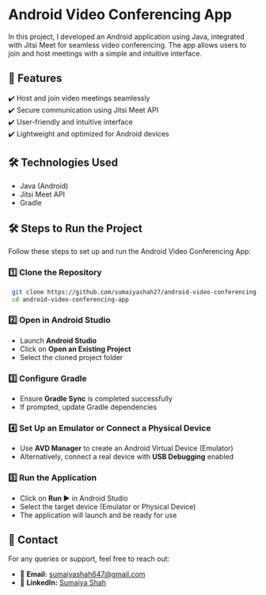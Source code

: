 # Android Video Conferencing App  

In this project, I developed an Android application using Java, integrated with Jitsi Meet for seamless video conferencing. The app allows users to join and host meetings with a simple and intuitive interface.  


## 🚀 Features  
✔️ Host and join video meetings seamlessly  
✔️ Secure communication using Jitsi Meet API  
✔️ User-friendly and intuitive interface  
✔️ Lightweight and optimized for Android devices   

## 🛠️ Technologies Used  
- Java (Android)  
- Jitsi Meet API  
- Gradle  

## 🛠️ Steps to Run the Project  

Follow these steps to set up and run the Android Video Conferencing App:

### 1️⃣ Clone the Repository  
```sh
 git clone https://github.com/sumaiyashah27/android-video-conferencing-app.git
 cd android-video-conferencing-app
```

### 2️⃣ Open in Android Studio  
- Launch **Android Studio**  
- Click on **Open an Existing Project**  
- Select the cloned project folder  

### 3️⃣ Configure Gradle  
- Ensure **Gradle Sync** is completed successfully  
- If prompted, update Gradle dependencies  

### 4️⃣ Set Up an Emulator or Connect a Physical Device  
- Use **AVD Manager** to create an Android Virtual Device (Emulator)  
- Alternatively, connect a real device with **USB Debugging** enabled  

### 5️⃣ Run the Application  
- Click on **Run ▶️** in Android Studio  
- Select the target device (Emulator or Physical Device)  
- The application will launch and be ready for use  

## 📧 Contact
For any queries or support, feel free to reach out:
- 📩 **Email:** [sumaiyashah647@gmail.com](mailto:sumaiyashah647@gmail.com)
- 🔗 **LinkedIn:** [Sumaiya Shah](https://www.linkedin.com/in/sumaiya-shah-7a0706224/)
